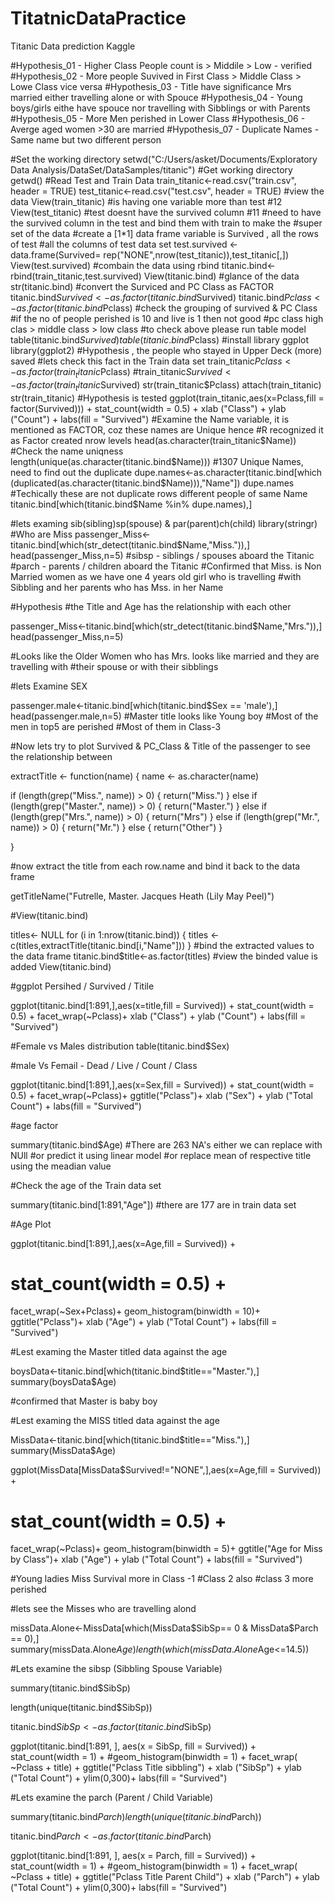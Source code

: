 # TitatnicDataPractice
Titanic Data prediction Kaggle

#Hypothesis_01 - Higher Class People count is > Middile > Low - verified
#Hypothesis_02 - More people Suvived in First Class > Middle Class > Lowe Class vice versa
#Hypothesis_03 - Title have significance Mrs married either travelling alone or with Spouce
#Hypothesis_04 - Young boys/girls eithe have spouce nor travelling with Sibblings or with Parents
#Hypothesis_05 - More Men perished in Lower Class
#Hypothesis_06 - Averge aged women >30 are married
#Hypothesis_07 - Duplicate Names - Same name but two different person

#Set the working directory
setwd("C:/Users/asket/Documents/Exploratory Data Analysis/DataSet/DataSamples/titanic")
#Get working directory
getwd()
#Read Test and Train Data
train_titanic<-read.csv("train.csv", header = TRUE)
test_titanic<-read.csv("test.csv", header = TRUE)
#view the data
View(train_titanic) #is having one variable more than test #12
View(test_titanic) #test doesnt have the survived column #11
#need to have the survived column in the test and bind them with train to make the 
#super set of the data
#create a [1*1] data frame variable is Survived , all the rows of test
#all the columns of test data set
test.survived <-data.frame(Survived= rep("NONE",nrow(test_titanic)),test_titanic[,])
View(test.survived)
#combain the data using rbind
titanic.bind<-rbind(train_titanic,test.survived)
View(titanic.bind)
#glance of the data
str(titanic.bind)
#convert the Surviced and PC Class as FACTOR
titanic.bind$Survived<-as.factor(titanic.bind$Survived)
titanic.bind$Pclass<-as.factor(titanic.bind$Pclass)
#check the grouping of survived & PC Class
#if the no of people perished is 10 and live is 1 then not good
#pc class  high clas > middle class > low class
#to check above please run table model
table(titanic.bind$Survived)
table(titanic.bind$Pclass)
#install library ggplot
library(ggplot2)
#Hypothesis , the people who stayed in Upper Deck (more) saved 
#lets check this fact in the Train data set
train_titanic$Pclass<-as.factor(train_titanic$Pclass)
#train_titanic$Survived<-as.factor(train_titanic$Survived)
str(train_titanic$Pclass)
attach(train_titanic)
str(train_titanic)
#Hypothesis is tested
ggplot(train_titanic,aes(x=Pclass,fill = factor(Survived))) + 
  stat_count(width = 0.5) +
  xlab ("Class") + ylab ("Count") + labs(fill = "Survived")
#Examine the Name variable, it is mentioned as FACTOR, coz these names are Unique hence
#R recognized it as Factor created nrow levels
head(as.character(train_titanic$Name))
#Check the name uniqness 
length(unique(as.character(titanic.bind$Name)))   
#1307 Unique Names, need to find out the duplicate
dupe.names<-as.character(titanic.bind[which
                        (duplicated(as.character(titanic.bind$Name))),"Name"])
dupe.names
#Techically these are not duplicate rows different people of same Name
titanic.bind[which(titanic.bind$Name %in% dupe.names),]

#lets examing sib(sibling)sp(spouse) & par(parent)ch(child)
library(stringr)
#Who are Miss
passenger_Miss<-titanic.bind[which(str_detect(titanic.bind$Name,"Miss.")),]
head(passenger_Miss,n=5)
#sibsp - siblings / spouses aboard the Titanic
#parch - parents / children aboard the Titanic
#Confirmed that Miss. is Non Married women as we have one 4 years old girl who is travelling 
#with Sibbling and her parents who has Mss. in her Name

#Hypothesis
#the Title and Age has the relationship with each other

passenger_Miss<-titanic.bind[which(str_detect(titanic.bind$Name,"Mrs.")),]
head(passenger_Miss,n=5)

#Looks like the Older Women who has Mrs. looks like married and they are travelling with
#their spouse or with their sibblings

#lets Examine SEX

passenger.male<-titanic.bind[which(titanic.bind$Sex == 'male'),]
head(passenger.male,n=5)
#Master title looks like Young boy
#Most of the men in top5 are perished
#Most of them in Class-3

#Now lets try to plot Survived & PC_Class & Title of the passenger to see the relationship between

extractTitle <- function(name) {
  name <- as.character(name)
  
  if (length(grep("Miss.", name)) > 0) 
  {
    return("Miss.")
  }
  else if (length(grep("Master.", name)) > 0)
  {
    return("Master.")
  }
  else if (length(grep("Mrs.", name)) > 0)
  {
    return("Mrs")
  }
  else if (length(grep("Mr.", name)) > 0)
  {
    return("Mr.")
  }
  else {
    return("Other")
  }
  
}

#now extract the title from each row.name and bind it back to the data frame

getTitleName("Futrelle, Master. Jacques Heath (Lily May Peel)")

#View(titanic.bind)

titles<- NULL
for (i in 1:nrow(titanic.bind))
{
  titles <- c(titles,extractTitle(titanic.bind[i,"Name"]))
}
#bind the extracted values to the data frame
titanic.bind$title<-as.factor(titles)
#view the binded value is added
View(titanic.bind)


#ggplot Persihed / Survived / Titile

ggplot(titanic.bind[1:891,],aes(x=title,fill = Survived)) + 
  stat_count(width = 0.5) +
  facet_wrap(~Pclass)+
  xlab ("Class") + ylab ("Count") + labs(fill = "Survived")

#Female vs Males distribution
table(titanic.bind$Sex)

#male Vs Femail - Dead / Live / Count / Class

ggplot(titanic.bind[1:891,],aes(x=Sex,fill = Survived)) + 
  stat_count(width = 0.5) +
  facet_wrap(~Pclass)+
  ggtitle("Pclass")+
  xlab ("Sex") + ylab ("Total Count") + labs(fill = "Survived")

#age factor

summary(titanic.bind$Age)
#There are 263 NA's either we can replace with NUll
#or predict it using linear model
#or replace mean of respective title using the meadian value

#Check the age of the Train data set

summary(titanic.bind[1:891,"Age"])
#there are 177 are in train data set

#Age Plot

ggplot(titanic.bind[1:891,],aes(x=Age,fill = Survived)) + 
#  stat_count(width = 0.5) +
  facet_wrap(~Sex+Pclass)+
  geom_histogram(binwidth = 10)+
  ggtitle("Pclass")+
  xlab ("Age") + ylab ("Total Count") + labs(fill = "Survived")

#Lest examing the Master titled data against the age

boysData<-titanic.bind[which(titanic.bind$title=="Master."),]
summary(boysData$Age)

#confirmed that Master is baby boy

#Lest examing the MISS titled data against the age

MissData<-titanic.bind[which(titanic.bind$title=="Miss."),]
summary(MissData$Age)

ggplot(MissData[MissData$Survived!="NONE",],aes(x=Age,fill = Survived)) + 
  #  stat_count(width = 0.5) +
  facet_wrap(~Pclass)+
  geom_histogram(binwidth = 5)+
  ggtitle("Age for Miss by Class")+
  xlab ("Age") + ylab ("Total Count") + labs(fill = "Survived")

#Young ladies Miss Survival more in Class -1
#Class 2 also
#class 3 more perished

#lets see the Misses who are travelling alond

missData.Alone<-MissData[which(MissData$SibSp== 0 & MissData$Parch == 0),]
summary(missData.Alone$Age)
length(which(missData.Alone$Age<=14.5))

#Lets examine the sibsp (Sibbling Spouse Variable)

summary(titanic.bind$SibSp)

length(unique(titanic.bind$SibSp))

titanic.bind$SibSp<-as.factor(titanic.bind$SibSp)

ggplot(titanic.bind[1:891, ], aes(x = SibSp, fill = Survived)) +
  stat_count(width = 1) +
  #geom_histogram(binwidth = 1) +
  facet_wrap( ~Pclass + title) +
  ggtitle("Pclass Title sibbling") +
  xlab ("SibSp") +
  ylab ("Total Count") + 
  ylim(0,300)+
  labs(fill = "Survived")

#Lets examine the parch (Parent / Child Variable)

summary(titanic.bind$Parch)
length(unique(titanic.bind$Parch))

titanic.bind$Parch<-as.factor(titanic.bind$Parch)


ggplot(titanic.bind[1:891, ], aes(x = Parch, fill = Survived)) +
  stat_count(width = 1) +
  #geom_histogram(binwidth = 1) +
  facet_wrap( ~Pclass + title) +
  ggtitle("Pclass Title Parent Child") +
  xlab ("Parch") +
  ylab ("Total Count") + 
  ylim(0,300)+
  labs(fill = "Survived")
